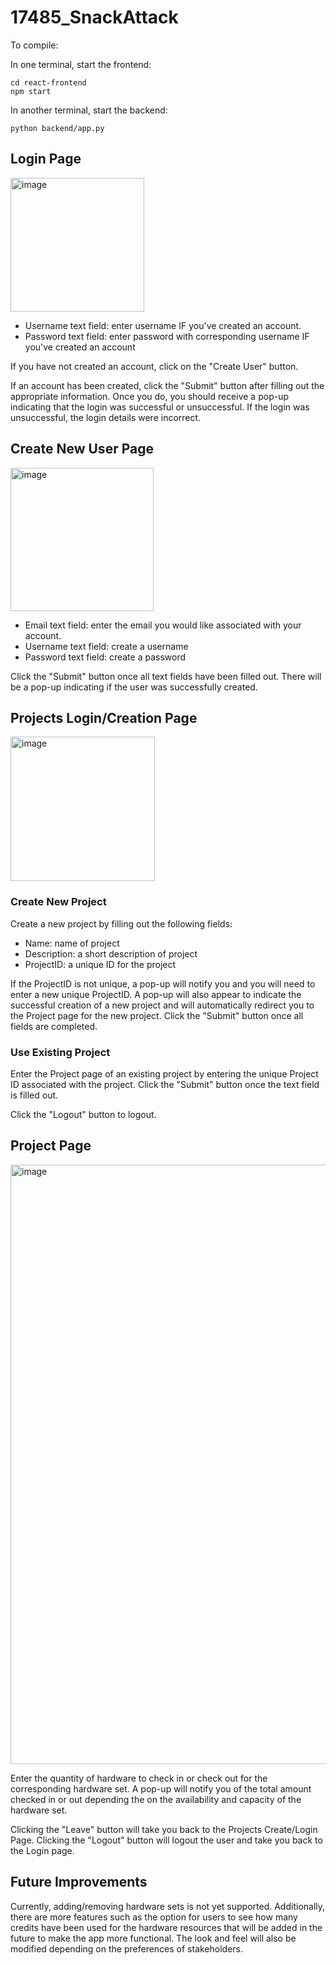 # 17485_SnackAttack

To compile:

In one terminal, start the frontend:
```
cd react-frontend
npm start
```

In another terminal, start the backend:
```
python backend/app.py
```

## Login Page

<img width="214" alt="image" src="https://user-images.githubusercontent.com/60490533/233429266-6b07adf5-e5b4-4ab9-ad09-2de50d648043.png">

- Username text field: enter username IF you've created an account. 
- Password text field: enter password with corresponding username IF you've created an account

If you have not created an account, click on the "Create User" button. 

If an account has been created, click the "Submit" button after filling out the appropriate information. Once you do, you should receive a pop-up indicating that the login was successful or unsuccessful. If the login was unsuccessful, the login details were incorrect.



## Create New User Page

<img width="229" alt="image" src="https://user-images.githubusercontent.com/60490533/233429405-59e1667f-a037-4dc0-a02d-1ef47cc518af.png">

- Email text field: enter the email you would like associated with your account.
- Username text field: create a username
- Password text field: create a password

Click the "Submit" button once all text fields have been filled out. There will be a pop-up indicating if the user was successfully created.


## Projects Login/Creation Page

<img width="231" alt="image" src="https://user-images.githubusercontent.com/60490533/233429623-3c4d00b1-9894-4415-acd2-c06137846108.png">

### Create New Project
Create a new project by filling out the following fields:
- Name: name of project
- Description: a short description of project
- ProjectID: a unique ID for the project

If the ProjectID is not unique, a pop-up will notify you and you will need to enter a new unique ProjectID. A pop-up will also appear to indicate the successful creation of a new project and will automatically redirect you to the Project page for the new project. Click the "Submit" button once all fields are completed.
     
### Use Existing Project
Enter the Project page of an existing project by entering the unique Project ID associated with the project. Click the "Submit" button once the text field is filled out.
     
Click the "Logout" button to logout.

## Project Page

<img width="959" alt="image" src="https://user-images.githubusercontent.com/60490533/233430844-e607b562-3e8c-4fed-9bcc-dc6d70736e7c.png">
 
Enter the quantity of hardware to check in or check out for the corresponding hardware set. A pop-up will notify you of the total amount checked in or out depending the on the availability and capacity of the hardware set.

Clicking the "Leave" button will take you back to the Projects Create/Login Page. Clicking the "Logout" button will logout the user and take you back to the Login page.
  
## Future Improvements 
Currently, adding/removing hardware sets is not yet supported. Additionally, there are more features such as the option for users to see how many credits have been used for the hardware resources that will be added in the future to make the app more functional. The look and feel will also be modified depending on the preferences of stakeholders.
